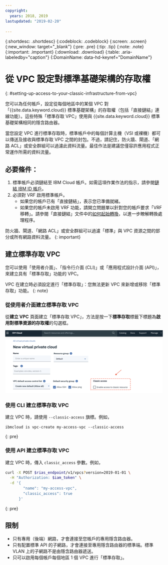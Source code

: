 ```yaml
---
copyright:
  years: 2018, 2019
lastupdated: "2019-02-20"

---
```


{:shortdesc: .shortdesc}
{:codeblock: .codeblock}
{:screen: .screen}
{:new_window: target="_blank"}
{:pre: .pre}
{:tip: .tip}
{:note: .note}
{:important: .important}
{:download: .download}
{:table: .aria-labeledby="caption"}
{:DomainName: data-hd-keyref="DomainName"}

# 從 VPC 設定對標準基礎架構的存取權
{: #setting-up-access-to-your-classic-infrastructure-from-vpc}

您可以為任何帳戶，設定從每個地區中的某個 VPC 對「{{site.data.keyword.cloud}} 標準基礎架構」的存取權（包括「直接鏈結」連線功能）。這些特殊「標準存取 VPC」使用與 {{site.data.keyword.cloud}} 標準基礎架構相同的隱含路由器。

當您設定 VPC 進行標準存取時，標準帳戶中的每個計算主機（VSI 或裸機）都可以傳送及接收與標準存取 VPC 之間的封包。不過，請記住，防火牆、閘道、「網路 ACL」或安全群組可以過濾此資料流量。最佳作法是建議您僅容許應用程式正常運作所需的資料流量。

## 必要條件：
1. 標準帳戶必須鏈結至 IBM Cloud 帳戶。如需這項作業作法的指示，請參閱[鏈結 IBM ID 帳戶](/docs/account/softlayerlink.html)。
1. 必須對 VRF 啟用標準帳戶。
    * 如果您的帳戶已有「直接鏈結」，表示您已準備就緒。
    * 如果您的帳戶未啟用 VRF 功能，請開立問題單以針對您的帳戶要求「VRF 移轉」。請參閱「直接鏈結」文件中的[如何起始轉換](/docs/infrastructure/direct-link?topic=direct-link-how-you-can-initiate-the-conversion)，以進一步瞭解轉換處理程序。

防火牆、閘道、「網路 ACL」或安全群組可以過濾「標準」與 VPC 資源之間的部分或所有網路資料流量。
{: important}

## 建立標準存取 VPC
您可以使用「使用者介面」、「指令行介面 (CLI)」或「應用程式設計介面 (API)」，來建立具有「標準存取」功能的 VPC。

VPC 在建立時必須設定進行「標準存取」：您無法更新 VPC 來新增或移除「標準存取」功能。
{: note}

### 從使用者介面建立標準存取 VPC

從**建立 VPC** 頁面建立「標準存取 VPC」，方法是按一下**標準存取**標籤下標題為**啟用對標準資源的存取權**的勾選框。

![classic-access-ui](/images/classic-access-ui.png)

### 使用 CLI 建立標準存取 VPC

建立 VPC 時，請使用 `--classic-access` 旗標。例如，

```
ibmcloud is vpc-create my-access-vpc --classic-access
```
{: pre}


### 使用 API 建立標準存取 VPC

建立 VPC 時，傳入 `classic_access` 參數。例如，

```bash
curl -X POST $rias_endpoint/v1/vpcs?version=2019-01-01 \
  -H "Authorization: $iam_token" \
  -d '{
        "name": "my-access-vpc",
        "classic_access": true
      }'
```
{: pre}


## 限制

* 只有專用（後端）網路，才會連接至您帳戶的專用隱含路由器。
* 只有配置標準 API 的子網路，才會連接至專用隱含路由器的標準端。標準 VLAN 上的子網路不是由隱含路由器遞送。
* 只可以啟用每個帳戶每個地區 1 個 VPC 進行「標準存取」。
